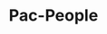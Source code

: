---
layout: post
title: Pac-People
creator: Mallory Brennan
school: Parsons
twitter: false
site:
image: /lib/img/projects/pacpeople.jpg
featured: false
demodays: true
eboard: false
alumni: false
---
